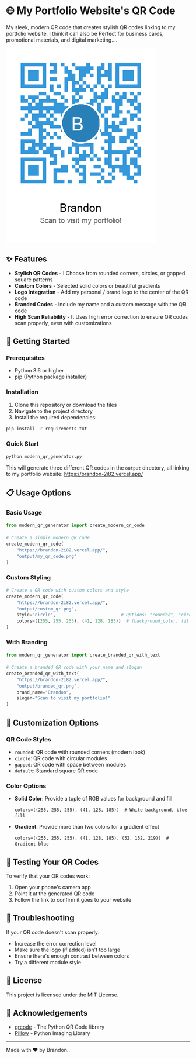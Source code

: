 # 🌐 My Portfolio Website's QR Code

My sleek, modern QR code that creates stylish QR codes linking to my portfolio website. I think it can also be Perfect for business cards, promotional materials, and digital marketing....

![QR Code Preview](./output/branded_qr.png)

## ✨ Features

- **Stylish QR Codes** - I Choose from rounded corners, circles, or gapped square patterns
- **Custom Colors** - Selected solid colors or beautiful gradients
- **Logo Integration** - Add my personal / brand logo to the center of the QR code
- **Branded Codes** - Include my name and a custom message with the QR code
- **High Scan Reliability** - It Uses high error correction to ensure QR codes scan properly, even with customizations

## 🚀 Getting Started

### Prerequisites

- Python 3.6 or higher
- pip (Python package installer)

### Installation

1. Clone this repository or download the files
2. Navigate to the project directory
3. Install the required dependencies:

```bash
pip install -r requirements.txt
```

### Quick Start

```bash
python modern_qr_generator.py
```

This will generate three different QR codes in the `output` directory, all linking to my portfolio website: https://brandon-2i82.vercel.app/

## 📋 Usage Options

### Basic Usage

```python
from modern_qr_generator import create_modern_qr_code

# Create a simple modern QR code
create_modern_qr_code(
    "https://brandon-2i82.vercel.app/", 
    "output/my_qr_code.png"
)
```

### Custom Styling

```python
# Create a QR code with custom colors and style
create_modern_qr_code(
    "https://brandon-2i82.vercel.app/", 
    "output/custom_qr.png",
    style="circle",                         # Options: "rounded", "circle", "gapped", "default"
    colors=((255, 255, 255), (41, 128, 185))  # (background_color, fill_color)
)
```

### With Branding

```python
from modern_qr_generator import create_branded_qr_with_text

# Create a branded QR code with your name and slogan
create_branded_qr_with_text(
    "https://brandon-2i82.vercel.app/",
    "output/branded_qr.png",
    brand_name="Brandon",
    slogan="Scan to visit my portfolio!"
)
```

## 🎨 Customization Options

### QR Code Styles

- `rounded`: QR code with rounded corners (modern look)
- `circle`: QR code with circular modules
- `gapped`: QR code with space between modules
- `default`: Standard square QR code

### Color Options

- **Solid Color**: Provide a tuple of RGB values for background and fill

  ```
  colors=((255, 255, 255), (41, 128, 185))  # White background, blue fill
  ```

- **Gradient**: Provide more than two colors for a gradient effect
  ```
  colors=((255, 255, 255), (41, 128, 185), (52, 152, 219))  # Gradient blue
  ```

## 📱 Testing Your QR Codes

To verify that your QR codes work:

1. Open your phone's camera app
2. Point it at the generated QR code
3. Follow the link to confirm it goes to your website

## 🔧 Troubleshooting

If your QR code doesn't scan properly:

- Increase the error correction level
- Make sure the logo (if added) isn't too large
- Ensure there's enough contrast between colors
- Try a different module style

## 📄 License

This project is licensed under the MIT License.

## 🙏 Acknowledgements

- [qrcode](https://github.com/lincolnloop/python-qrcode) - The Python QR Code library
- [Pillow](https://python-pillow.org/) - Python Imaging Library

---

Made with ❤️ by Brandon..
